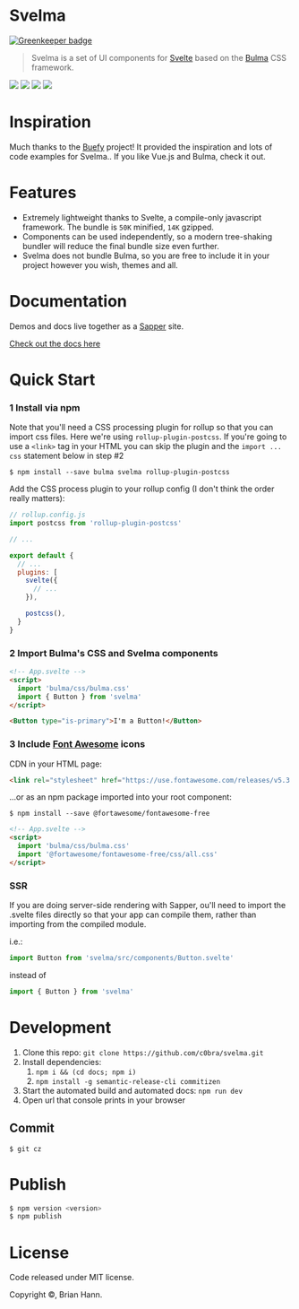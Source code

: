 # Svelma

[![Greenkeeper badge](https://badges.greenkeeper.io/c0bra/svelma.svg)](https://greenkeeper.io/)

> Svelma is a set of UI components for [Svelte](https://svelte.dev) based on the [Bulma](http://bulma.io) CSS framework.

<a href="https://www.npmjs.com/package/svelma"><img src="https://img.shields.io/npm/v/svelma.svg" /></a>
<a href="https://www.npmjs.com/package/svelma"><img src="https://img.shields.io/npm/l/svelma.svg" /></a>
<a href="https://bundlephobia.com/result?p=svelma"><img src="https://badgen.net/bundlephobia/minzip/svelma"></a>
<a href="https://travis-ci.com/c0bra/svelma"><img src="https://travis-ci.com/c0bra/svelma.svg?branch=master"></a>
<!-- <a href="https://circleci.com/gh/c0bra/svelma"><img src="https://img.shields.io/circleci/project/c0bra/svelma/svelma.svg?style=flat-square" /></a> -->
<!-- <a href="https://codecov.io/gh/svelma/svelma"><img src="https://img.shields.io/codecov/c/github/svelma/svelma.svg?style=flat-square" /></a> -->

# Inspiration

Much thanks to the [Buefy](https://buefy.org) project! It provided the inspiration and lots of code examples for Svelma.. If you like Vue.js and Bulma, check it out.

# Features

* Extremely lightweight thanks to Svelte, a compile-only javascript framework. The bundle is `50K` minified, `14K` gzipped.
* Components can be used independently, so a modern tree-shaking bundler will reduce the final bundle size even further.
* Svelma does not bundle Bulma, so you are free to include it in your project however you wish, themes and all.

# Documentation

Demos and docs live together as a [Sapper](https://sapper.svelte.dev) site.

[Check out the docs here](https://c0bra.github.io/svelma)

# Quick Start

### 1 Install via npm

Note that you'll need a CSS processing plugin for rollup so that you can import css files. Here we're using `rollup-plugin-postcss`. If you're going to use a
`<link>` tag in your HTML you can skip the plugin and the `import ... css` statement below in step #2

    $ npm install --save bulma svelma rollup-plugin-postcss

Add the CSS process plugin to your rollup config (I don't think the order really matters):

```js
// rollup.config.js
import postcss from 'rollup-plugin-postcss'

// ...

export default {
  // ... 
  plugins: [
    svelte({
      // ...
    }),

    postcss(),
  }
}
```

### 2 Import Bulma's CSS and Svelma components

```html
<!-- App.svelte -->
<script>
  import 'bulma/css/bulma.css'
  import { Button } from 'svelma'
</script>

<Button type="is-primary">I'm a Button!</Button>
```

### 3 Include [Font Awesome](https://fontawesome.com/) icons

CDN in your HTML page:

```html
<link rel="stylesheet" href="https://use.fontawesome.com/releases/v5.3.1/css/all.css"></link>
```

...or as an npm package imported into your root component:

    $ npm install --save @fortawesome/fontawesome-free

```html
<!-- App.svelte -->
<script>
  import 'bulma/css/bulma.css'
  import '@fortawesome/fontawesome-free/css/all.css'
</script>
```

### SSR 

If you are doing server-side rendering with Sapper,  ou'll need to import the .svelte files directly so that your app
can compile them, rather than importing from the compiled module.

i.e.:

```js
import Button from 'svelma/src/components/Button.svelte'
```

instead of

```js
import { Button } from 'svelma'
```

# Development

1. Clone this repo: `git clone https://github.com/c0bra/svelma.git`
2. Install dependencies:
   1. `npm i && (cd docs; npm i)`
   2. `npm install -g semantic-release-cli commitizen`
3. Start the automated build and automated docs: `npm run dev`
4. Open url that console prints in your browser

## Commit

    $ git cz

# Publish

```bash
$ npm version <version>
$ npm publish
```

# License

Code released under MIT license.

Copyright &copy;, Brian Hann.